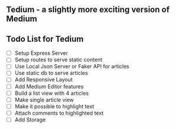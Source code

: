 
## Tedium - a slightly more exciting version of Medium

## Todo List for Tedium

- [ ] Setup Express Server
- [ ] Setup routes to serve static content
- [ ] Use Local Json Server or Faker API for articles
- [ ] Use static db to serve articles
- [ ] Add Responsive Layout
- [ ] Add Medium Editor features
- [ ] Build a  list view with 4 articles
- [ ] Make single article view
- [ ] Make it possible to highlight text
- [ ] Attach comments to highlighted text
- [ ] Add Storage